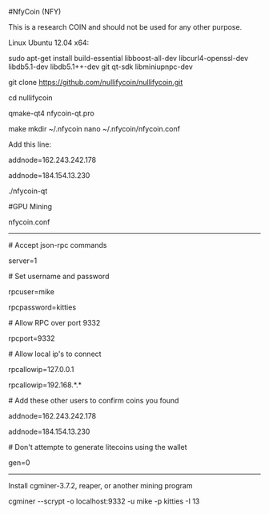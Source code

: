 #NfyCoin (NFY)

This is a research COIN and should not be used for any other purpose.

Linux Ubuntu 12.04 x64:

sudo apt-get install build-essential libboost-all-dev libcurl4-openssl-dev libdb5.1-dev libdb5.1++-dev git qt-sdk libminiupnpc-dev

git clone https://github.com/nullifycoin/nullifycoin.git

cd nullifycoin

qmake-qt4 nfycoin-qt.pro

make
mkdir ~/.nfycoin
nano ~/.nfycoin/nfycoin.conf

Add this line:

addnode=162.243.242.178

addnode=184.154.13.230

./nfycoin-qt

#GPU Mining

nfycoin.conf

-----------------

\# Accept json-rpc commands

server=1

\# Set username and password

rpcuser=mike

rpcpassword=kitties

\# Allow RPC over port 9332

rpcport=9332

\# Allow local ip's to connect

rpcallowip=127.0.0.1

rpcallowip=192.168.\*.\*

\# Add these other users to confirm coins you found

addnode=162.243.242.178

addnode=184.154.13.230

\# Don't attempte to generate litecoins using the wallet

gen=0

-----------------

Install cgminer-3.7.2, reaper, or another mining program

cgminer --scrypt -o localhost:9332 -u mike -p kitties -I 13



